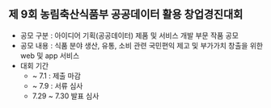 ## 제 9회 농림축산식품부 공공데이터 활용 창업경진대회
* 공모 구분 : 아이디어 기획(공공데이터) 제품 및 서비스 개발 부문 작품 공모
* 공모 내용 : 식품 분야 생산, 유통, 소비 관련 국민편익 제고 및 부가가치 창출을 위한 web 및 app 서비스
* 대회 기간
    *  ~ 7.1 : 제출 마감
    *  ~ 7.9 : 서류 심사
    *  7.29 ~ 7.30 발표 심사